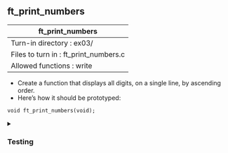 ## ft_print_numbers

|               ft_print_numbers        |
|---------------------------------|
| Turn-in directory : ex03/       |
| Files to turn in : ft_print_numbers.c |
| Allowed functions : write       |

- Create a function that displays all digits, on a single line, by
ascending order.
- Here’s how it should be prototyped:
```
void ft_print_numbers(void);
```

<details>
<summary><h3>Testing</h3></summary>
<pre><code>int	main(void)
{
	ft_print_numbers();
	return (0);
}
</pre></code>

See [testing file](main.c)


<details>
<summary><h3>Output</h3></summary>
<pre><code>0123456789</code></pre>
</details>

<details>
<summary><h3><b>Approach 1: Copy everything into <code>write</code></b></h3></summary>
This <a href=ft_print_numbers_v1.c>approach</a> simply puts everything that needs to be written into a single `write()` command. It completes the task with very few lines. Just make sure the text is copied correctly and the number of characters to be printed correctly calibrated. 
</details>


<details>
<summary><h3><b>Approach 2: Use <code>while</code> loops</b></h3></summary>
This <a href=ft_print_numbers_v2.c>approach</a> uses `while` loops (and more lines of code) to achieve the same. Even though we are dealing with digits, we continue to put the digits in quotes to refer to these characters. 
Alternatively, we can use ASCII values like so:
<pre><code>...
x = 48; 
while (x <= 57)
...</code></pre>
</details>
